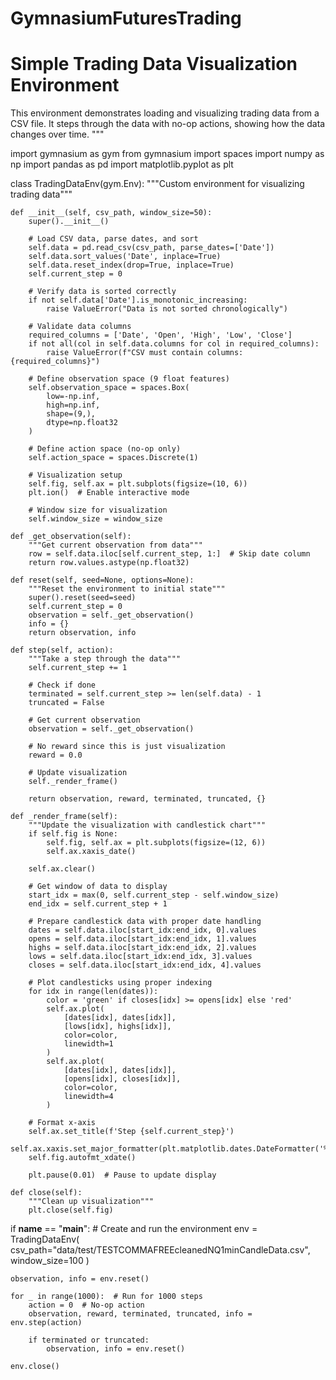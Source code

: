 ﻿# GymnasiumFuturesTrading
Simple Trading Data Visualization Environment
============================================

This environment demonstrates loading and visualizing trading data from a CSV file.
It steps through the data with no-op actions, showing how the data changes over time.
"""

import gymnasium as gym
from gymnasium import spaces
import numpy as np
import pandas as pd
import matplotlib.pyplot as plt

class TradingDataEnv(gym.Env):
    """Custom environment for visualizing trading data"""
    
    def __init__(self, csv_path, window_size=50):
        super().__init__()
        
        # Load CSV data, parse dates, and sort
        self.data = pd.read_csv(csv_path, parse_dates=['Date'])
        self.data.sort_values('Date', inplace=True)
        self.data.reset_index(drop=True, inplace=True)
        self.current_step = 0
        
        # Verify data is sorted correctly
        if not self.data['Date'].is_monotonic_increasing:
            raise ValueError("Data is not sorted chronologically")
        
        # Validate data columns
        required_columns = ['Date', 'Open', 'High', 'Low', 'Close']
        if not all(col in self.data.columns for col in required_columns):
            raise ValueError(f"CSV must contain columns: {required_columns}")
        
        # Define observation space (9 float features)
        self.observation_space = spaces.Box(
            low=-np.inf, 
            high=np.inf,
            shape=(9,),
            dtype=np.float32
        )
        
        # Define action space (no-op only)
        self.action_space = spaces.Discrete(1)
        
        # Visualization setup
        self.fig, self.ax = plt.subplots(figsize=(10, 6))
        plt.ion()  # Enable interactive mode
        
        # Window size for visualization
        self.window_size = window_size
        
    def _get_observation(self):
        """Get current observation from data"""
        row = self.data.iloc[self.current_step, 1:]  # Skip date column
        return row.values.astype(np.float32)
    
    def reset(self, seed=None, options=None):
        """Reset the environment to initial state"""
        super().reset(seed=seed)
        self.current_step = 0
        observation = self._get_observation()
        info = {}
        return observation, info
    
    def step(self, action):
        """Take a step through the data"""
        self.current_step += 1
        
        # Check if done
        terminated = self.current_step >= len(self.data) - 1
        truncated = False
        
        # Get current observation
        observation = self._get_observation()
        
        # No reward since this is just visualization
        reward = 0.0
        
        # Update visualization
        self._render_frame()
        
        return observation, reward, terminated, truncated, {}
    
    def _render_frame(self):
        """Update the visualization with candlestick chart"""
        if self.fig is None:
            self.fig, self.ax = plt.subplots(figsize=(12, 6))
            self.ax.xaxis_date()
            
        self.ax.clear()
        
        # Get window of data to display
        start_idx = max(0, self.current_step - self.window_size)
        end_idx = self.current_step + 1
        
        # Prepare candlestick data with proper date handling
        dates = self.data.iloc[start_idx:end_idx, 0].values
        opens = self.data.iloc[start_idx:end_idx, 1].values
        highs = self.data.iloc[start_idx:end_idx, 2].values
        lows = self.data.iloc[start_idx:end_idx, 3].values
        closes = self.data.iloc[start_idx:end_idx, 4].values
        
        # Plot candlesticks using proper indexing
        for idx in range(len(dates)):
            color = 'green' if closes[idx] >= opens[idx] else 'red'
            self.ax.plot(
                [dates[idx], dates[idx]],
                [lows[idx], highs[idx]],
                color=color,
                linewidth=1
            )
            self.ax.plot(
                [dates[idx], dates[idx]],
                [opens[idx], closes[idx]],
                color=color,
                linewidth=4
            )
            
        # Format x-axis
        self.ax.set_title(f'Step {self.current_step}')
        self.ax.xaxis.set_major_formatter(plt.matplotlib.dates.DateFormatter('%H:%M'))
        self.fig.autofmt_xdate()
        
        plt.pause(0.01)  # Pause to update display
        
    def close(self):
        """Clean up visualization"""
        plt.close(self.fig)

if __name__ == "__main__":
    # Create and run the environment
    env = TradingDataEnv(
        csv_path="data/test/TESTCOMMAFREEcleanedNQ1minCandleData.csv",
        window_size=100
    )
    
    observation, info = env.reset()
    
    for _ in range(1000):  # Run for 1000 steps
        action = 0  # No-op action
        observation, reward, terminated, truncated, info = env.step(action)
        
        if terminated or truncated:
            observation, info = env.reset()
            
    env.close()

